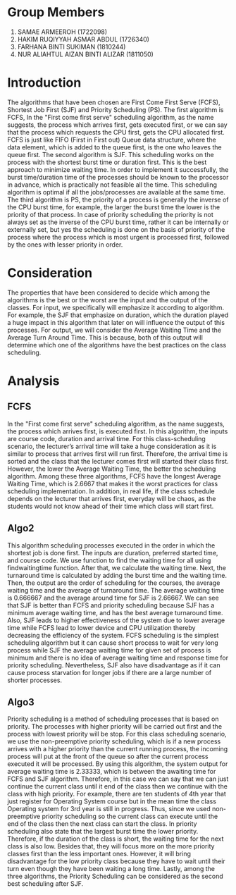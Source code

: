 # Group Members

1. SAMAE ARMEEROH (1722098)
2. HAKIM RUQIYYAH ASMAR ABDUL (1726340)
3. FARHANA BINTI SUKIMAN (1810244)
4. NUR ALIAHTUL AIZAN BINTI ALIZAR (1811050)

# Introduction

The algorithms that have been chosen are First Come First Serve (FCFS), Shortest Job First (SJF) and Priority Scheduling (PS). 
	The first algorithm is FCFS, In the "First come first serve" scheduling algorithm, as the name suggests, the process which arrives first, gets executed first, or we can say that the process which requests the CPU first, gets the CPU allocated first. FCFS is just like FIFO (First in First out) Queue data structure, where the data element, which is added to the queue first, is the one who leaves the queue first. 
  The second algorithm is SJF. This scheduling works on the process with the shortest burst time or duration first. This is the best approach to minimize waiting time. In order to implement it successfully, the burst time/duration time of the processes should be known to the processor in advance, which is practically not feasible all the time. This scheduling algorithm is optimal if all the jobs/processes are available at the same time. 
  The third algorithm is PS, the priority of a process is generally the inverse of the CPU burst time, for example, the larger the burst time the lower is the priority of that process. In case of priority scheduling the priority is not always set as the inverse of the CPU burst time, rather it can be internally or externally set, but yes the scheduling is done on the basis of priority of the process where the process which is most urgent is processed first, followed by the ones with lesser priority in order. 

# Consideration

The properties that have been considered to decide which among the algorithms is the best or the worst are the input and the output of the classes. For input, we specifically will emphasize it according to algorithm. For example, the SJF that emphasize on duration, which the duration played a huge impact in this algorithm that later on will influence the output of this processes. For output, we will consider the Average Waiting Time and the Average Turn Around Time. This is because, both of this output will determine which one of the algorithms have the best practices on the class scheduling. 

# Analysis

## FCFS

  In the "First come first serve" scheduling algorithm, as the name suggests, the process which arrives first, is executed first. In this algorithm, the inputs are course code, duration and arrival time. For this class-scheduling scenario, the lecturer’s arrival time will take a huge consideration as it is similar to process that arrives first will run first. Therefore, the arrival time is sorted and the class that the lecturer comes first will started their class first. However, the lower the Average Waiting Time, the better the scheduling algorithm. Among these three algorithms, FCFS have the longest Average Waiting Time, which is 2.6667 that makes it the worst practices for class scheduling implementation. In addition, in real life, if the class schedule depends on the lecturer that arrives first, everyday will be chaos, as the students would not know ahead of their time which class will start first. 

## Algo2

  This algorithm scheduling processes executed in the order in which the shortest job is done first. The inputs are duration, preferred started time, and course code. We use function to find the waiting time for all using findwaitingtime function. After that, we calculate the waiting time. Next, the turnaround time is calculated by adding the burst time and the waiting time. Then, the output are the order of scheduling for the courses, the average waiting time and the average of turnaround time. The average waiting time is 0.666667 and the average around time for SJF is 2.66667. We can see that SJF is better than FCFS and priority scheduling because SJF has a minimum average waiting time, and has the best average turnaround time. Also, SJF leads to higher effectiveness of the system due to lower average time while FCFS lead to lower device and CPU utilization thereby decreasing the efficiency of the system. FCFS scheduling is the simplest scheduling algorithm but it can cause short process to wait for very long process while SJF the average waiting time for given set of process is minimum and there is no idea of average waiting time and response time for priority scheduling. Nevertheless, SJF also have disadvantage as if it can cause process starvation for longer jobs if there are a large number of shorter processes.

## Algo3

  Priority scheduling is a method of scheduling processes that is based on priority. The processes with higher priority will be carried out first and the process with lowest priority will be stop. For this class scheduling scenario, we use the non-preemptive priority scheduling, which is if a new process arrives with a higher priority than the current running process, the incoming process will put at the front of the queue so after the current process executed it will be processed. By using this algorithm, the system output for average waiting time is 2.33333, which is between the awaiting time for FCFS and SJF algorithm. Therefore, in this case we can say that we can just continue the current class until it end of the class then we continue with the class with high priority. For example, there are ten students of 4th year that just register for Operating System course but in the mean time the class Operating system for 3rd year is still in progress. Thus, since we used non-preemptive priority scheduling so the current class can execute until the end of the class then the next class can start the class. In priority scheduling also state that the largest burst time the lower priority. Therefore, if the duration of the class is short, the waiting time for the next class is also low. Besides that, they will focus more on the more priority classes first than the less important ones. However, it will bring disadvantage for the low priority class because they have to wait until their turn even though they have been waiting a long time. Lastly, among the three algorithms, the Priority Scheduling can be considered as the second best scheduling after SJF.
